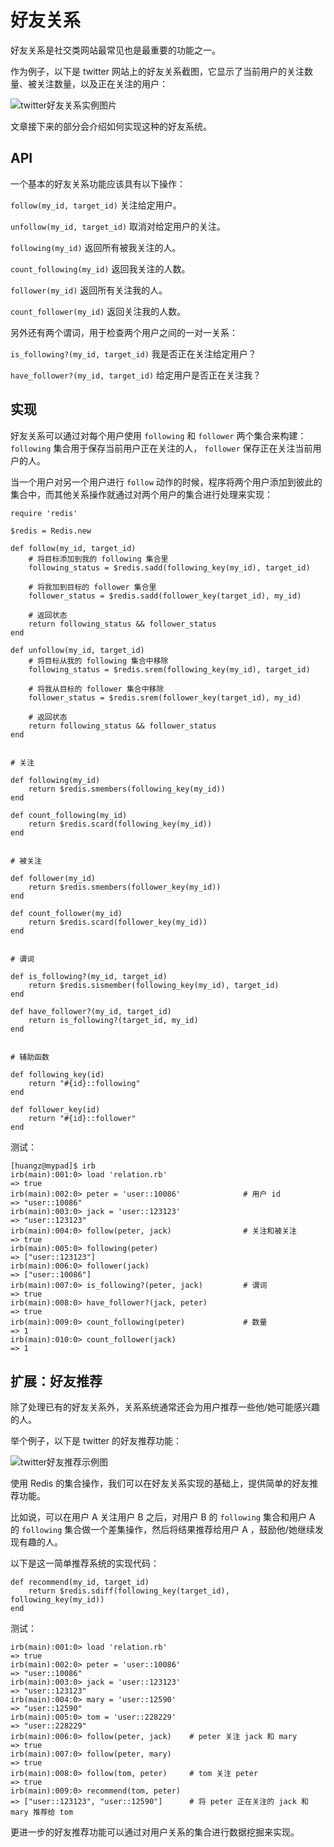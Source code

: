 # 好友关系

好友关系是社交类网站最常见也是最重要的功能之一。

作为例子，以下是 twitter 网站上的好友关系截图，它显示了当前用户的关注数量、被关注数量，以及正在关注的用户：

![twitter好友关系实例图片](https://raw.github.com/redisbook/book/master/image/usage/twitter_relation.png)

文章接下来的部分会介绍如何实现这种的好友系统。


## API

一个基本的好友关系功能应该具有以下操作：

``follow(my_id, target_id)`` 关注给定用户。

``unfollow(my_id, target_id)`` 取消对给定用户的关注。

``following(my_id)`` 返回所有被我关注的人。

``count_following(my_id)`` 返回我关注的人数。

``follower(my_id)`` 返回所有关注我的人。

``count_follower(my_id)`` 返回关注我的人数。

另外还有两个谓词，用于检查两个用户之间的一对一关系：

``is_following?(my_id, target_id)`` 我是否正在关注给定用户？

``have_follower?(my_id, target_id)`` 给定用户是否正在关注我？


## 实现

好友关系可以通过对每个用户使用 ``following`` 和 ``follower`` 两个集合来构建： ``following`` 集合用于保存当前用户正在关注的人， ``follower`` 保存正在关注当前用户的人。

当一个用户对另一个用户进行 ``follow`` 动作的时候，程序将两个用户添加到彼此的集合中，而其他关系操作就通过对两个用户的集合进行处理来实现：

    require 'redis'

    $redis = Redis.new

    def follow(my_id, target_id)
        # 将目标添加到我的 following 集合里
        following_status = $redis.sadd(following_key(my_id), target_id)

        # 将我加到目标的 follower 集合里
        follower_status = $redis.sadd(follower_key(target_id), my_id)

        # 返回状态
        return following_status && follower_status
    end

    def unfollow(my_id, target_id)
        # 将目标从我的 following 集合中移除
        following_status = $redis.srem(following_key(my_id), target_id)

        # 将我从目标的 follower 集合中移除
        follower_status = $redis.srem(follower_key(target_id), my_id)

        # 返回状态
        return following_status && follower_status
    end


    # 关注

    def following(my_id)
        return $redis.smembers(following_key(my_id))
    end

    def count_following(my_id)
        return $redis.scard(following_key(my_id))
    end


    # 被关注

    def follower(my_id)
        return $redis.smembers(follower_key(my_id))
    end

    def count_follower(my_id)
        return $redis.scard(follower_key(my_id))
    end


    # 谓词

    def is_following?(my_id, target_id)
        return $redis.sismember(following_key(my_id), target_id)
    end

    def have_follower?(my_id, target_id)
        return is_following?(target_id, my_id)
    end


    # 辅助函数

    def following_key(id)
        return "#{id}::following"
    end

    def follower_key(id)
        return "#{id}::follower"
    end

测试：

    [huangz@mypad]$ irb
    irb(main):001:0> load 'relation.rb'
    => true
    irb(main):002:0> peter = 'user::10086'              # 用户 id
    => "user::10086"
    irb(main):003:0> jack = 'user::123123'
    => "user::123123"
    irb(main):004:0> follow(peter, jack)                # 关注和被关注
    => true
    irb(main):005:0> following(peter)
    => ["user::123123"]
    irb(main):006:0> follower(jack)
    => ["user::10086"]
    irb(main):007:0> is_following?(peter, jack)         # 谓词
    => true
    irb(main):008:0> have_follower?(jack, peter)
    => true
    irb(main):009:0> count_following(peter)             # 数量
    => 1
    irb(main):010:0> count_follower(jack)
    => 1


## 扩展：好友推荐

除了处理已有的好友关系外，关系系统通常还会为用户推荐一些他/她可能感兴趣的人。

举个例子，以下是 twitter 的好友推荐功能：

![twitter好友推荐示例图](https://raw.github.com/redisbook/book/master/image/usage/twitter_recommend.png)

使用 Redis 的集合操作，我们可以在好友关系实现的基础上，提供简单的好友推荐功能。

比如说，可以在用户 A 关注用户 B 之后，对用户 B 的 ``following`` 集合和用户 A 的 ``following`` 集合做一个差集操作，然后将结果推荐给用户 A ，鼓励他/她继续发现有趣的人。

以下是这一简单推荐系统的实现代码：

    def recommend(my_id, target_id)
        return $redis.sdiff(following_key(target_id), following_key(my_id))
    end

测试：

    irb(main):001:0> load 'relation.rb'
    => true
    irb(main):002:0> peter = 'user::10086'
    => "user::10086"
    irb(main):003:0> jack = 'user::123123'
    => "user::123123"
    irb(main):004:0> mary = 'user::12590'
    => "user::12590"
    irb(main):005:0> tom = 'user::228229'
    => "user::228229"
    irb(main):006:0> follow(peter, jack)    # peter 关注 jack 和 mary
    => true
    irb(main):007:0> follow(peter, mary)
    => true
    irb(main):008:0> follow(tom, peter)     # tom 关注 peter
    => true
    irb(main):009:0> recommend(tom, peter)
    => ["user::123123", "user::12590"]      # 将 peter 正在关注的 jack 和 mary 推荐给 tom

更进一步的好友推荐功能可以通过对用户关系的集合进行数据挖掘来实现。

